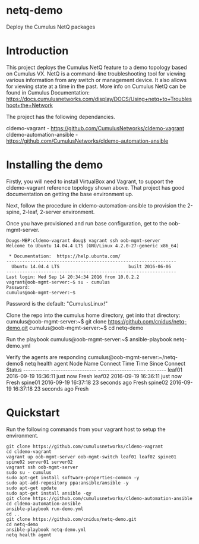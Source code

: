 # netq-demo
Deploy the Cumulus NetQ packages

# Introduction
This project deploys the Cumulus NetQ feature to a demo topology based on Cumulus VX. NetQ is a command-line troubleshooting tool for viewing various information from any switch or management device. It also allows for viewing state at a time in the past. More info on Cumulus NetQ can be found in Cumulus Documentation: https://docs.cumulusnetworks.com/display/DOCS/Using+netq+to+Troubleshoot+the+Network

The project has the following dependancies.

cldemo-vagrant - https://github.com/CumulusNetworks/cldemo-vagrant
cldemo-automation-ansible - https://github.com/CumulusNetworks/cldemo-automation-ansible

# Installing the demo
Firstly, you will need to install VirtualBox and Vagrant, to support the cldemo-vagrant reference topology shown above. That project has good documentation on getting the base environment up.

Next, follow the procedure in cldemo-automation-ansible to provision the 2-spine, 2-leaf, 2-server environment.

Once you have provisioned and run base configuration, get to the oob-mgmt-server.

    Dougs-MBP:cldemo-vagrant doug$ vagrant ssh oob-mgmt-server
    Welcome to Ubuntu 14.04.4 LTS (GNU/Linux 4.2.0-27-generic x86_64)

     * Documentation:  https://help.ubuntu.com/
    ----------------------------------------------------------------
      Ubuntu 14.04.4 LTS                          built 2016-06-06
    ----------------------------------------------------------------
    Last login: Wed Sep 14 20:34:34 2016 from 10.0.2.2
    vagrant@oob-mgmt-server:~$ su - cumulus
    Password: 
    cumulus@oob-mgmt-server:~$ 

Password is the default: "CumulusLinux!"

Clone the repo into the cumulus home directory, get into that directory:
    cumulus@oob-mgmt-server:~$ git clone https://github.com/cnidus/netq-demo.git
    cumulus@oob-mgmt-server:~$ cd netq-demo

Run the playbook
    cumulus@oob-mgmt-server:~$ ansible-playbook netq-demo.yml

Verify the agents are responding
    cumulus@oob-mgmt-server:~/netq-demo$ netq health agent
    Node Name    Connect Time         Time Since Connect    Status
    -----------  -------------------  --------------------  --------
    leaf01       2016-09-19 16:36:11  just now              Fresh
    leaf02       2016-09-19 16:36:11  just now              Fresh
    spine01      2016-09-19 16:37:18  23 seconds ago        Fresh
    spine02      2016-09-19 16:37:18  23 seconds ago        Fresh

# Quickstart
Run the following commands from your vagrant host to setup the environment.

    git clone https://github.com/cumulusnetworks/cldemo-vagrant
    cd cldemo-vagrant
    vagrant up oob-mgmt-server oob-mgmt-switch leaf01 leaf02 spine01 spine02 server01 server02
    vagrant ssh oob-mgmt-server
    sudo su - cumulus
    sudo apt-get install software-properties-common -y
    sudo apt-add-repository ppa:ansible/ansible -y
    sudo apt-get update
    sudo apt-get install ansible -qy
    git clone https://github.com/cumulusnetworks/cldemo-automation-ansible
    cd cldemo-automation-ansible
    ansible-playbook run-demo.yml
    cd ..
    git clone https://github.com/cnidus/netq-demo.git
    cd netq-demo
    ansible-playbook netq-demo.yml
    netq health agent
